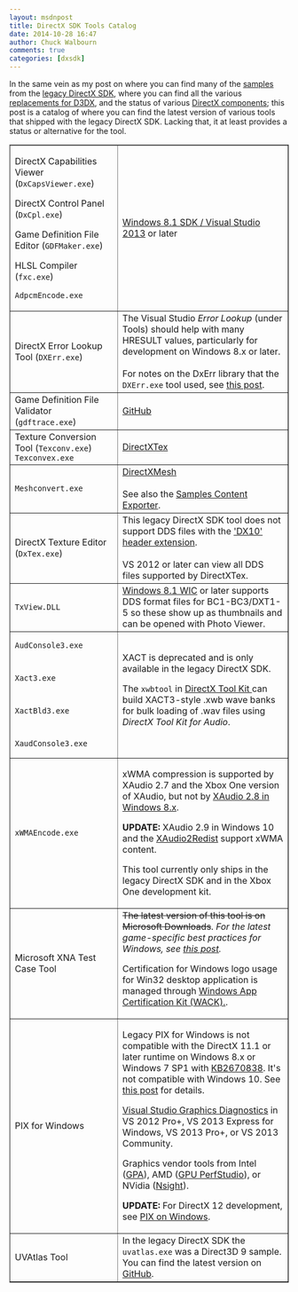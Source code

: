 ```yaml
---
layout: msdnpost
title: DirectX SDK Tools Catalog
date: 2014-10-28 16:47
author: Chuck Walbourn
comments: true
categories: [dxsdk]
---
```

In the same vein as my post on where you can find many of the <a href="https://walbourn.github.io/directx-sdk-samples-catalog/">samples</a> from the <a href="http://msdn.microsoft.com/en-us/library/windows/desktop/ee663275/">legacy DirectX SDK</a>, where you can find all the various <a href="https://walbourn.github.io/living-without-d3dx/">replacements for D3DX</a>, and the status of various <a href="https://walbourn.github.io/directx-sdks-of-a-certain-age/">DirectX components</a>; this post is a catalog of where you can find the latest version of various tools that shipped with the legacy DirectX SDK. Lacking that, it at least provides a status or alternative for the tool.
<!--more-->

<table border="1">
<tbody>
<tr>
<td><p>DirectX Capabilities Viewer (<code>DxCapsViewer.exe</code>)</p>
<p>DirectX Control Panel (<code>DxCpl.exe</code>)</p>
<p>Game Definition File Editor (<code>GDFMaker.exe</code>)</p>
<p>HLSL Compiler (<code>fxc.exe</code>)</p>
<p><code>AdpcmEncode.exe</code></p></td>
<td><a href="https://walbourn.github.io/visual-studio-2013-and-windows-8-1-sdk-rtm-are-now-available/">Windows 8.1 SDK / Visual Studio 2013</a> or later</td>
</tr>
<tr>
<td>DirectX Error Lookup Tool (<code>DXErr.exe</code>)</td>
<td>The Visual Studio<em> Error Lookup</em> (under Tools) should help with many HRESULT values, particularly for development on Windows 8.x or later.<br />
<br />
For notes on the DxErr library that the <code>DXErr.exe</code> tool used, see <a href="https://walbourn.github.io/wheres-dxerr-lib/">this post</a>.</td>
</tr>
<tr>
<td>Game Definition File Validator (<code>gdftrace.exe</code>)</td>
<td><a href="https://github.com/walbourn/directx-sdk-samples/tree/master/GDFTrace">GitHub</a></td>
</tr>
<tr>
<td>Texture Conversion Tool (<code>Texconv.exe</code>)
<code>Texconvex.exe</code></td>
<td><a href="http://go.microsoft.com/fwlink/?LinkId=248926">DirectXTex</a></td>
</tr>
<tr>
<td><code>Meshconvert.exe</code></td>
<td><a href="http://go.microsoft.com/fwlink/?LinkID=324981">DirectXMesh</a><br />
<br />
See also the <a href="http://go.microsoft.com/fwlink/?LinkId=226208">Samples Content Exporter</a>.</td>
</tr>
<tr>
<td>DirectX Texture Editor (<code>DxTex.exe</code>)</td>
<td>This legacy DirectX SDK tool does not support DDS files with the <a href="https://walbourn.github.io/the-dds-file-format-lives/">'DX10' header extension</a>.<br />
<br />
VS 2012 or later can view all DDS files supported by DirectXTex.</td>
</tr>
<tr>
<td><code>TxView.DLL</code></td>
<td><a href="https://docs.microsoft.com/en-us/windows/desktop/wic/what-s-new-in-wic-for-windows-8-1">Windows 8.1 WIC</a> or later supports DDS format files for BC1-BC3/DXT1-5 so these show up as thumbnails and can be opened with Photo Viewer.</td>
</tr>
<tr>
<td><code><p>AudConsole3.exe</p>
<p>Xact3.exe</p>
<p>XactBld3.exe</p>
<p>XaudConsole3.exe</p></code></td>
<td>XACT is deprecated and is only available in the legacy DirectX SDK.

The <code>xwbtool</code> in <a href="http://go.microsoft.com/fwlink/?LinkId=248929">DirectX Tool Kit </a> can build XACT3-style .xwb wave banks for bulk loading of .wav files using <em>DirectX Tool Kit for Audio</em>.</td>
</tr>
<tr>
<td><code>xWMAEncode.exe</code></td>
<td><p>xWMA compression is supported by XAudio 2.7 and the Xbox One version of XAudio, but not by <a href="https://walbourn.github.io/xaudio2-and-windows-8/">XAudio 2.8 in Windows 8.x</a>.</p>
<p><b>UPDATE:</b> XAudio 2.9 in Windows 10 and the <a href="https://aka.ms/xaudio2redist">XAudio2Redist</a> support xWMA content.</p>
<p>This tool currently only ships in the legacy DirectX SDK and in the Xbox One development kit.</p></td>
</tr>
<tr>
<td>Microsoft XNA Test Case Tool</td>
<td><strike>The latest version of this tool is on Microsoft Downloads</strike>. <em>For the latest game-specific best practices for Windows, see <a href="https://walbourn.github.io/desktop-games-on-windows-8-x">this post</a>.</em>

Certification for Windows logo usage for Win32 desktop application is managed through <a href="https://docs.microsoft.com/en-us/windows/desktop/win_cert/certification-requirements-for-windows-desktop-apps">Windows App Certification Kit (WACK).</a>.</td>
</tr>
<tr>
<td>PIX for Windows</td>
<td><p>Legacy PIX for Windows is not compatible with the DirectX 11.1 or later runtime on Windows 8.x or Windows 7 SP1 with <a href="http://support.microsoft.com/kb/2670838">KB2670838</a>. It's not compatible with Windows 10. See <a href="https://walbourn.github.io/directx-11-1-and-windows-7-update/">this post</a> for details.</p>
<p><a href="https://docs.microsoft.com/en-us/visualstudio/debugger/overview-of-visual-studio-graphics-diagnostics">Visual Studio Graphics Diagnostics</a> in VS 2012 Pro+, VS 2013 Express for Windows, VS 2013 Pro+, or VS 2013 Community.</p>
<p></p>
<p>Graphics vendor tools from Intel (<a href="http://www.intel.com/software/gpa">GPA</a>), AMD (<a href="http://developer.amd.com/tools-and-sdks/graphics-development/gpu-perfstudio/">GPU PerfStudio</a>), or NVidia (<a href="https://developer.nvidia.com/nvidia-nsight-visual-studio-edition">Nsight</a>).</p>
<p><b>UPDATE:</b> For DirectX 12 development, see <a href="https://devblogs.microsoft.com/pix/">PIX on Windows</a>.</td>
</tr>
<tr>
<td>UVAtlas Tool</td>
<td>In the legacy DirectX SDK the <code>uvatlas.exe</code> was a Direct3D 9 sample. You can find the latest version on <a href="https://github.com/Microsoft/UVAtlas">GitHub</a>.
</tr>
</tbody>
</table>
